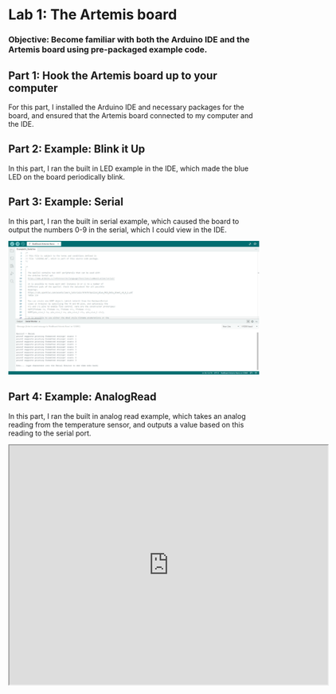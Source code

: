 # Lab 1: The Artemis board

### Objective: Become familiar with both the Arduino IDE and the Artemis board using pre-packaged example code.

## Part 1: Hook the Artemis board up to your computer
For this part, I installed the Arduino IDE and necessary packages for the board, and ensured that the Artemis board connected to my computer and the IDE.

## Part 2: Example: Blink it Up
In this part, I ran the built in LED example in the IDE, which made the blue LED on the board periodically blink.

## Part 3: Example: Serial
In this part, I ran the built in serial example, which caused the board to output the numbers 0-9 in the serial, which I could view in the IDE.

![](images/lab1_serial.png)

## Part 4: Example: AnalogRead
In this part, I ran the built in analog read example, which takes an analog reading from the temperature sensor, and outputs a value based on this reading to the serial port.

<iframe src="https://drive.google.com/file/d/1oZet5PX1yTxCVF2LOignnDIvVuq9YNfd/preview" width="640" height="480" allow="autoplay"></iframe>
